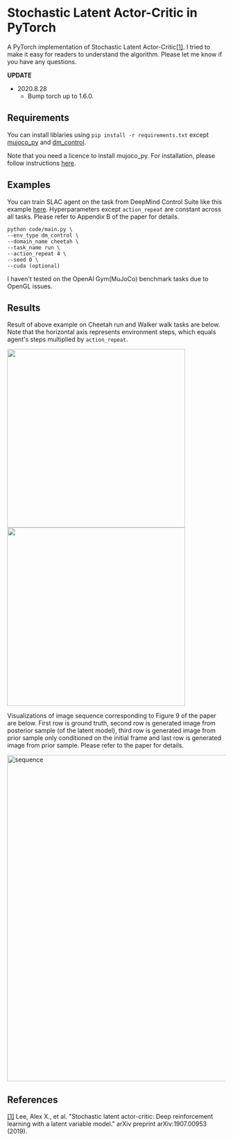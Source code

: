 # Stochastic Latent Actor-Critic in PyTorch
A PyTorch implementation of Stochastic Latent Actor-Critic[[1]](#references). I tried to make it easy for readers to understand the algorithm. Please let me know if you have any questions.

**UPDATE**
- 2020.8.28
    - Bump torch up to 1.6.0.

## Requirements
You can install liblaries using `pip install -r requirements.txt` except [mujoco_py](https://github.com/openai/mujoco-py) and [dm_control](https://github.com/deepmind/dm_control).

Note that you need a licence to install mujoco_py. For installation, please follow instructions [here](https://github.com/deepmind/dm_control).

## Examples
You can train SLAC agent on the task from DeepMind Control Suite like this example [here](https://github.com/ku2482/slac.pytorch/blob/master/code/main.py). Hyperparameters except `action_repeat` are constant across all tasks. Please refer to Appendix B of the paper for details.

```
python code/main.py \
--env_type dm_control \
--domain_name cheetah \
--task_name run \
--action_repeat 4 \
--seed 0 \
--cuda (optional)
```

I haven't tested on the OpenAI Gym(MuJoCo) benchmark tasks due to OpenGL issues.

## Results
Result of above example on Cheetah run and Walker walk tasks are below. Note that the horizontal axis represents environment steps, which equals agent's steps multiplied by `action_repeat`.

<img src="https://user-images.githubusercontent.com/37267851/69509282-c3e23f80-0f7b-11ea-8862-299872a5b89b.png" width=410><img src="https://user-images.githubusercontent.com/37267851/69509339-f724ce80-0f7b-11ea-8df8-eb5d8aaa57fa.png" width=410>

Visualizations of image sequence corresponding to Figure 9 of the paper are below. First row is ground truth, second row is generated image from posterior sample (of the latent model), third row is generated image from prior sample only conditioned on the initial frame and last row is generated image from prior sample. Please refer to the paper for details.

<img src="https://user-images.githubusercontent.com/37267851/69476615-6802a400-0e1f-11ea-919d-b7958413efab.png" title="sequence" width=750>

## References
[[1]](https://arxiv.org/abs/1907.00953) Lee, Alex X., et al. "Stochastic latent actor-critic: Deep reinforcement learning with a latent variable model." arXiv preprint arXiv:1907.00953 (2019).
